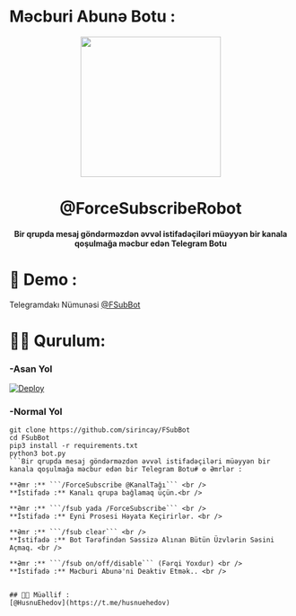 # Məcburi Abunə Botu :
<p align="center"><a href="#"><img src="https://telegra.ph/file/726e9af91d30fc6ef5d52.jpg" width="250"></a></p> 
<h1 align="center"><b>@ForceSubscribeRobot</b></h1>
<h4 align="center">Bir qrupda mesaj göndərməzdən əvvəl istifadəçiləri müəyyən bir kanala qoşulmağa məcbur edən Telegram Botu</h4>

# 🤖 Demo :
Telegramdakı Nümunəsi [@FSubBot](https://t.me/FsubBot)

# 👨‍💻 Qurulum:
### -Asan Yol
[![Deploy](https://www.herokucdn.com/deploy/button.svg)](https://heroku.com/deploy?template=https://github.com/sirincay2/ForceSubBot/tree/main)

### -Normal Yol
```python3
git clone https://github.com/sirincay/FSubBot
cd FSubBot
pip3 install -r requirements.txt
python3 bot.py
```Bir qrupda mesaj göndərməzdən əvvəl istifadəçiləri müəyyən bir kanala qoşulmağa məcbur edən bir Telegram Botu# ⚙ Əmrlər :

**Əmr :** ```/ForceSubscribe @KanalTağı``` <br />
**İstifadə :** Kanalı qrupa bağlamaq üçün.<br />

**Əmr :** ```/fsub yada /ForceSubscribe``` <br />
**İstifadə :** Eyni Prosesi Həyata Keçirirlər. <br />

**Əmr :** ```/fsub clear``` <br />
**İstifadə :** Bot Tərəfindən Səssizə Alınan Bütün Üzvlərin Səsini Açmaq. <br />

**Əmr :** ```/fsub on/off/disable``` (Fərqi Yoxdur) <br />
**İstifadə :** Məcburi Abunə'ni Deaktiv Etmək.. <br />


## 👨‍💻 Müəllif :
[@HusnuEhedov](https://t.me/husnuehedov)

